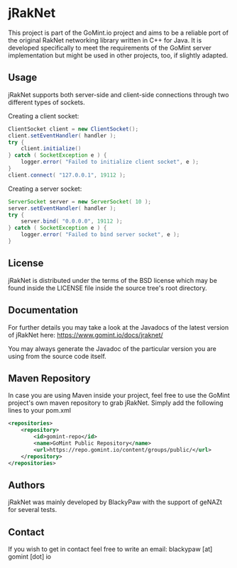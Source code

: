 # jRakNet

This project is part of the GoMint.io project and aims to be a reliable port of the original RakNet
networking library written in C++ for Java. It is developed specifically to meet the requirements
of the GoMint server implementation but might be used in other projects, too, if slightly adapted.

## Usage

jRakNet supports both server-side and client-side connections through two different types of sockets.

Creating a client socket:
```Java
ClientSocket client = new ClientSocket();
client.setEventHandler( handler );
try {
    client.initialize()
} catch ( SocketException e ) {
    logger.error( "Failed to initialize client socket", e );
}
client.connect( "127.0.0.1", 19112 );
```

Creating a server socket:
```Java
ServerSocket server = new ServerSocket( 10 );
server.setEventHandler( handler );
try {
    server.bind( "0.0.0.0", 19112 );
} catch ( SocketException e ) {
    logger.error( "Failed to bind server socket", e );
}
```

## License

jRakNet is distributed under the terms of the BSD license which may be found inside the LICENSE file
inside the source tree's root directory.

## Documentation

For further details you may take a look at the Javadocs of the latest version of jRakNet here:
https://www.gomint.io/docs/jraknet/

You may always generate the Javadoc of the particular version you are using from the source code
itself.

## Maven Repository

In case you are using Maven inside your project, feel free to use the GoMint project's own maven
repository to grab jRakNet. Simply add the following lines to your pom.xml

```XML
<repositories>
    <repository>
        <id>gomint-repo</id>
        <name>GoMint Public Repository</name>
        <url>https://repo.gomint.io/content/groups/public/</url>
    </repository>
</repositories>
```

## Authors

jRakNet was mainly developed by BlackyPaw with the support of geNAZt for several tests.

## Contact

If you wish to get in contact feel free to write an email: blackypaw [at] gomint [dot] io
